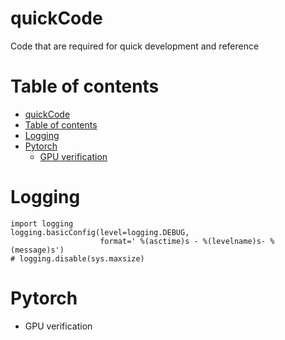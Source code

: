 quickCode
=========

Code that are required for quick development and reference

Table of contents
=================

<!--ts-->
   * [quickCode](#quickCode)
   * [Table of contents](#table-of-contents)
   * [Logging](#logging)
   * [Pytorch](#pytorch)
      * [GPU verification](#)
<!--te-->

Logging
=======

```
import logging
logging.basicConfig(level=logging.DEBUG,
                    format=' %(asctime)s - %(levelname)s- %(message)s')
# logging.disable(sys.maxsize)
```

Pytorch
=======

 - GPU verification
 